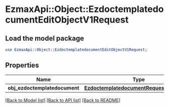 # EzmaxApi::Object::EzdoctemplatedocumentEditObjectV1Request

## Load the model package
```perl
use EzmaxApi::Object::EzdoctemplatedocumentEditObjectV1Request;
```

## Properties
Name | Type | Description | Notes
------------ | ------------- | ------------- | -------------
**obj_ezdoctemplatedocument** | [**EzdoctemplatedocumentRequestCompound**](EzdoctemplatedocumentRequestCompound.md) |  | 

[[Back to Model list]](../README.md#documentation-for-models) [[Back to API list]](../README.md#documentation-for-api-endpoints) [[Back to README]](../README.md)


